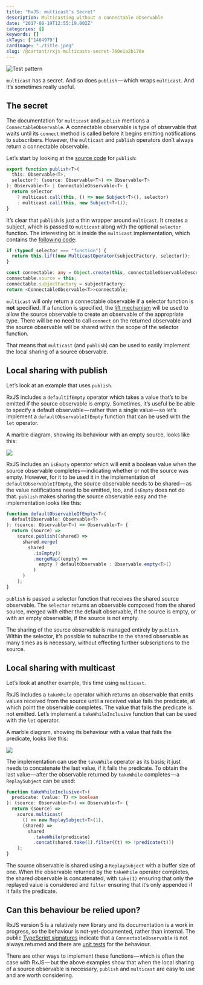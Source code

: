 ```yaml
---
title: "RxJS: multicast’s Secret"
description: Multicasting without a connectable observable
date: "2017-08-19T12:55:19.002Z"
categories: []
keywords: []
ckTags: ["1464979"]
cardImage: "./title.jpeg"
slug: /@cartant/rxjs-multicasts-secret-760e1a2b176e
---
```


![Test pattern](title.jpeg "Photo by Tim Mossholder on Unsplash")

`multicast` has a secret. And so does `publish` — which wraps `multicast`. And it’s sometimes really useful.

## The secret

The documentation for `multicast` and `publish` mentions a `ConnectableObservable`. A connectable observable is type of observable that waits until its `connect` method is called before it begins emitting notifications to subscribers. However, the `multicast` and `publish` operators don’t always return a connectable observable.

Let’s start by looking at the [source code](https://github.com/ReactiveX/rxjs/blob/5.4.3/src/operator/publish.ts#L24-L27) for `publish`:

```ts
export function publish<T>(
  this: Observable<T>,
  selector?: (source: Observable<T>) => Observable<T>
): Observable<T> | ConnectableObservable<T> {
  return selector
    ? multicast.call(this, () => new Subject<T>(), selector)
    : multicast.call(this, new Subject<T>());
}
```

It’s clear that `publish` is just a thin wrapper around `multicast`. It creates a subject, which is passed to `multicast` along with the optional `selector` function. The interesting bit is inside the `multicast` implementation, which contains the [following code](https://github.com/ReactiveX/rxjs/blob/5.4.3/src/operator/multicast.ts#L42-L50):

```ts
if (typeof selector === "function") {
  return this.lift(new MulticastOperator(subjectFactory, selector));
}

const connectable: any = Object.create(this, connectableObservableDescriptor);
connectable.source = this;
connectable.subjectFactory = subjectFactory;
return <ConnectableObservable<T>>connectable;
```

`multicast` will only return a connectable observable if a selector function is **not** specified. If a function is specified, the [lift mechanism](https://github.com/ReactiveX/rxjs/issues/60) will be used to allow the source observable to create an observable of the appropriate type. There will be no need to call `connect` on the returned observable and the source observable will be shared within the scope of the selector function.

That means that `multicast` (and `publish`) can be used to easily implement the local sharing of a source observable.

## Local sharing with publish

Let’s look at an example that uses `publish`.

RxJS includes a `defaultIfEmpty` operator which takes a value that’s to be emitted if the source observable is empty. Sometimes, it’s useful be be able to specify a default observable — rather than a single value — so let’s implement a `defaultObservableIfEmpty` function that can be used with the `let` operator.

A marble diagram, showing its behaviour with an empty source, looks like this:

![](diagram-1.png)

RxJS includes an `isEmpty` operator which will emit a boolean value when the source observable completes — indicating whether or not the source was empty. However, for it to be used it in the implementation of `defaultObservableIfEmpty`, the source observable needs to be shared — as the value notifications need to be emitted, too, and `isEmpty` does not do that. `publish` makes sharing the source observable easy and the implementation looks like this:

```ts
function defaultObservableIfEmpty<T>(
  defaultObservable: Observable<T>
): (source: Observable<T>) => Observable<T> {
  return (source) =>
    source.publish((shared) =>
      shared.merge(
        shared
          .isEmpty()
          .mergeMap((empty) =>
            empty ? defaultObservable : Observable.empty<T>()
          )
      )
    );
}
```

`publish` is passed a selector function that receives the shared source observable. The `selector` returns an observable composed from the shared source, merged with either the default observable, if the source is empty, or with an empty observable, if the source is not empty.

The sharing of the source observable is managed entirely by `publish`. Within the selector, it’s possible to subscribe to the shared observable as many times as is necessary, without effecting further subscriptions to the source.

## Local sharing with multicast

Let’s look at another example, this time using `multicast`.

RxJS includes a `takeWhile` operator which returns an observable that emits values received from the source until a received value fails the predicate, at which point the observable completes. The value that fails the predicate is not emitted. Let’s implement a `takeWhileInclusive` function that can be used with the `let` operator.

A marble diagram, showing its behaviour with a value that fails the predicate, looks like this:

![](diagram-2.png)

The implementation can use the `takeWhile` operator as its basis; it just needs to concatenate the last value, if it fails the predicate. To obtain the last value — after the observable returned by `takeWhile` completes — a `ReplaySubject` can be used:

```ts
function takeWhileInclusive<T>(
  predicate: (value: T) => boolean
): (source: Observable<T>) => Observable<T> {
  return (source) =>
    source.multicast(
      () => new ReplaySubject<T>(1),
      (shared) =>
        shared
          .takeWhile(predicate)
          .concat(shared.take(1).filter((t) => !predicate(t)))
    );
}
```

The source observable is shared using a `ReplaySubject` with a buffer size of one. When the observable returned by the `takeWhile` operator completes, the shared observable is concatenated, with `take(1)` ensuring that only the replayed value is considered and `filter` ensuring that it’s only appended if it fails the predicate.

## Can this behaviour be relied upon?

RxJS version 5 is a relatively new library and its documentation is a work in progress, so the behaviour is not-yet-documented, rather than internal. The public [TypeScript signatures](https://github.com/ReactiveX/rxjs/blob/5.4.3/src/operator/multicast.ts#L7-L10) indicate that a `ConnectableObservable` is not always returned and there are [unit tests](https://github.com/ReactiveX/rxjs/blob/5.4.3/spec/operators/multicast-spec.ts#L86-L144) for the behaviour.

There are other ways to implement these functions — which is often the case with RxJS — but the above examples show that when the local sharing of a source observable is necessary, `publish` and `multicast` are easy to use and are worth considering.
